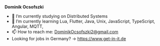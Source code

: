 **Dominik Ocsofszki** 
- 🔭 I’m currently studying on Distributed Systems
- 🌱 I’m currently learning Lua, Flutter, Java, Unix, JavaScript, TypeScript, Angular, MQTT, 
- 📫 How to reach me: DominikOcsofszki2@gmail.com
- Looking for jobs in Germany? -> https://www.get-in-it.de
